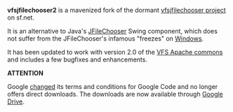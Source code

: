 **vfsjfilechooser2** is a mavenized fork of the dormant [vfsjfilechooser project](http://vfsjfilechooser.sourceforge.net/) on sf.net.

It is an alternative to Java's [JFileChooser](http://docs.oracle.com/javase/tutorial/uiswing/components/filechooser.html) Swing component, which does not suffer from the JFileChooser's infamous "freezes" on [Windows](http://bugs.sun.com/view_bug.do?bug_id=6372808).

It has been updated to work with version 2.0 of the [VFS Apache commons](http://commons.apache.org/vfs/) and includes a few bugfixes and enhancements.

**ATTENTION**

Google [changed](http://google-opensource.blogspot.co.nz/2013/05/a-change-to-google-code-download-service.html) its terms and conditions for Google Code and no longer offers direct downloads. The downloads are now available through [Google Drive](https://drive.google.com/?tab=mo&authuser=0#folders/0B4q6REcT3R4WZjR3Y2M2WW56dW8).